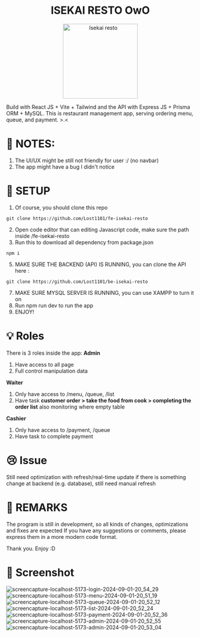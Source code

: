 <h1 align="center">ISEKAI RESTO OwO</h1>

<p align="center">
  <img src="https://github.com/user-attachments/assets/8cf0f3a0-a2de-4b25-ab3b-780615e331ec" alt="Isekai resto" width="200"/>
</p>

Build with React JS + Vite + Tailwind and the API with Express JS + Prisma ORM + MySQL. This is restaurant management app, serving ordering menu, queue, and payment. >.&lt;

# 📝 NOTES:

1. The UI/UX might be still not friendly for user :/ (no navbar)
2. The app might have a bug I didn't notice

# 🔌 SETUP
1. Of course, you should clone this repo
```
git clone https://github.com/Lost1101/fe-isekai-resto
```
2. Open code editor that can editing Javascript code, make sure the path inside /fe-isekai-resto
3. Run this to download all dependency from package.json
```
npm i
```  
5. MAKE SURE THE BACKEND (API) IS RUNNING, you can clone the API here :
```
git clone https://github.com/Lost1101/be-isekai-resto
``` 
7. MAKE SURE MYSQL SERVER IS RUNNING, you can use XAMPP to turn it on
8. Run npm run dev to run the app
9. ENJOY!

# 💡 Roles

There is 3 roles inside the app:
**Admin**
1. Have access to all page
2. Full control manipulation data

**Waiter**
1. Only have access to /menu, /queue, /list
2. Have task **customer order > take the food from cook > completing the order list** also monitoring where empty table

**Cashier**
1. Only have access to /payment, /queue
2. Have task to complete payment

# 😢 Issue
Still need optimization with refresh/real-time update if there is something change at backend (e.g. database), still need manual refresh

# 🔭 REMARKS
The program is still in development, so all kinds of changes, optimizations and fixes are expected
If you have any suggestions or comments, please express them in a more modern code format.

Thank you. Enjoy :D

# 📸 Screenshot
![screencapture-localhost-5173-login-2024-09-01-20_54_29](https://github.com/user-attachments/assets/0d300c5e-980b-42d3-84dc-0427883dfa33)
![screencapture-localhost-5173-menu-2024-09-01-20_51_19](https://github.com/user-attachments/assets/a17731d2-57ea-471c-956d-f998122f5b50)
![screencapture-localhost-5173-queue-2024-09-01-20_52_12](https://github.com/user-attachments/assets/05d3ec75-5f35-4da7-9b48-5b5651bde194)
![screencapture-localhost-5173-list-2024-09-01-20_52_24](https://github.com/user-attachments/assets/3d21cb09-9df6-42d7-a09c-a17135ee3c38)
![screencapture-localhost-5173-payment-2024-09-01-20_52_36](https://github.com/user-attachments/assets/871304fe-4648-4798-9fca-725a283cb251)
![screencapture-localhost-5173-admin-2024-09-01-20_52_55](https://github.com/user-attachments/assets/b31b6b81-e359-4b24-92fc-438c7f4b8c40)
![screencapture-localhost-5173-admin-2024-09-01-20_53_04](https://github.com/user-attachments/assets/e529efc7-8cb5-4d82-8e72-295693106c26)

